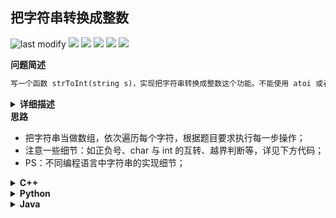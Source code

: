 ## 把字符串转换成整数
<!--START_SECTION:badge-->

![last modify](https://img.shields.io/static/v1?label=last%20modify&message=2024-04-19%2004%3A15%3A08&color=yellowgreen&style=flat-square)
[![](https://img.shields.io/static/v1?label=&message=%E4%B8%AD%E7%AD%89&color=yellow&style=flat-square)](../../../README.md#中等)
[![](https://img.shields.io/static/v1?label=&message=%E5%89%91%E6%8C%87Offer&color=green&style=flat-square)](../../../README.md#剑指offer)
[![](https://img.shields.io/static/v1?label=&message=%E5%AD%97%E7%AC%A6%E4%B8%B2&color=blue&style=flat-square)](../../../README.md#字符串)
[![](https://img.shields.io/static/v1?label=&message=%E7%BB%8F%E5%85%B8&color=blue&style=flat-square)](../../../README.md#经典)
[![](https://img.shields.io/static/v1?label=&message=%E7%83%AD%E9%97%A8&color=blue&style=flat-square)](../../../README.md#热门)

<!--END_SECTION:badge-->
<!--info
tags: [字符串, 经典, 热门]
source: 剑指Offer
level: 中等
number: '6700'
name: 把字符串转换成整数
companies: []
-->

<summary><b>问题简述</b></summary>

```txt
写一个函数 strToInt(string s)，实现把字符串转换成整数这个功能。不能使用 atoi 或者其他类似的库函数。
```

<details><summary><b>详细描述</b></summary>

```txt
写一个函数 strToInt(string s)，实现把字符串转换成整数这个功能。不能使用 atoi 或者其他类似的库函数。

首先，该函数会根据需要丢弃无用的开头空格字符，直到寻找到第一个非空格的字符为止。

当我们寻找到的第一个非空字符为正或者负号时，则将该符号与之后面尽可能多的连续数字组合起来，作为该整数的正负号；假如第一个非空字符是数字，则直接将其与之后连续的数字字符组合起来，形成整数。

该字符串除了有效的整数部分之后也可能会存在多余的字符，这些字符可以被忽略，它们对于函数不应该造成影响。

注意：假如该字符串中的第一个非空格字符不是一个有效整数字符、字符串为空或字符串仅包含空白字符时，则你的函数不需要进行转换。

在任何情况下，若函数不能进行有效的转换时，请返回 0。

说明：
    假设我们的环境只能存储 32 位大小的有符号整数，那么其数值范围为 [−231,  231 − 1]。如果数值超过这个范围，请返回  INT_MAX (231 − 1) 或 INT_MIN (−231) 。

示例 1:
    输入: "42"
    输出: 42
示例 2:
    输入: "   -42"
    输出: -42
    解释: 第一个非空白字符为 '-', 它是一个负号。
         我们尽可能将负号与后面所有连续出现的数字组合起来，最后得到 -42 。
示例 3:
    输入: "4193 with words"
    输出: 4193
    解释: 转换截止于数字 '3' ，因为它的下一个字符不为数字。
示例 4:
    输入: "words and 987"
    输出: 0
    解释: 第一个非空字符是 'w', 但它不是数字或正、负号。
        因此无法执行有效的转换。
示例 5:
    输入: "-91283472332"
    输出: -2147483648
    解释: 数字 "-91283472332" 超过 32 位有符号整数范围。 
         因此返回 INT_MIN (−231) 。

来源：力扣（LeetCode）
链接：https://leetcode-cn.com/problems/ba-zi-fu-chuan-zhuan-huan-cheng-zheng-shu-lcof
著作权归领扣网络所有。商业转载请联系官方授权，非商业转载请注明出处。
```

<!-- <div align="center"><img src="./_assets/xxx.png" height="300" /></div> -->

</details>


<summary><b>思路</b></summary>

- 把字符串当做数组，依次遍历每个字符，根据题目要求执行每一步操作；
- 注意一些细节：如正负号、char 与 int 的互转、越界判断等，详见下方代码；
- PS：不同编程语言中字符串的实现细节；


<details><summary><b>C++</b></summary>

```cpp
class Solution {
public:
    int strToInt(string str) {
        int n = str.length();
        if (n < 1) return 0;
        
        int ret = 0;
        int p = 0;      // 模拟指针
        int sign = 1;   // 正负
        int s_max = INT_MAX / 10;
        
        while (isspace(str[p])) 
            p++;  // 跳过前置空格

        // c++ 的字符串末尾有一个特殊字符，因此不需要做越界判断
        // if (p == n) return 0;
        
        if (str[p] == '-') sign = -1;
        if (str[p] == '-' || str[p] == '+') p++;
        
        while (str[p] >= '0' && str[p] <= '9') {
            if (ret > s_max || (ret == s_max && str[p] > '7')) {  // 越界判断
                return sign > 0 ? INT_MAX : INT_MIN;
            }
            ret = ret * 10 + (str[p] - '0');  // str[p] - '0' 必须括起来，否则顺序计算时会溢出
            p++;
        }
        
        return sign * ret;
    }
};

```

</details>


<details><summary><b>Python</b></summary>

```python
class Solution:
    def strToInt(self, str: str) -> int:

        n = len(str)
        if n < 1: return 0

        INT_MAX = 2 ** 31 - 1
        INT_MIN = -2 ** 31

        ret = 0  # 保存结果
        sign = 1  # 记录符号
        p = 0  # 模拟指针

        # Python 字符串与 C++ 不同，时刻需要进行越界判断
        while p < n and str[p] == ' ':
            p += 1
        
        if p == n:  # 越界判断
            return ret
        
        if str[p] == '-':
            sign = -1
        if str[p] in ('-', '+'):
            p += 1
        
        while p < n and '0' <= str[p] <= '9':  # 注意越界判断
            ret = ret * 10 + int(str[p])
            p += 1
            if ret > INT_MAX:  # python 中不存在越界，因此直接跟 INT_MAX 比较即可
                return INT_MAX if sign == 1 else INT_MIN
        
        return ret * sign
```

</details>


<details><summary><b>Java</b></summary>

> [把字符串转换成整数（数字越界处理，清晰图解）](https://leetcode-cn.com/problems/ba-zi-fu-chuan-zhuan-huan-cheng-zheng-shu-lcof/solution/mian-shi-ti-67-ba-zi-fu-chuan-zhuan-huan-cheng-z-4/)

```java
class Solution {
    public int strToInt(String str) {
        int res = 0, bndry = Integer.MAX_VALUE / 10;
        int i = 0, sign = 1, length = str.length();
        if(length == 0) return 0;
        while(str.charAt(i) == ' ')
            if(++i == length) return 0;
        if(str.charAt(i) == '-') sign = -1;
        if(str.charAt(i) == '-' || str.charAt(i) == '+') i++;
        for(int j = i; j < length; j++) {
            if(str.charAt(j) < '0' || str.charAt(j) > '9') break;
            if(res > bndry || res == bndry && str.charAt(j) > '7')
                return sign == 1 ? Integer.MAX_VALUE : Integer.MIN_VALUE;
            res = res * 10 + (str.charAt(j) - '0');
        }
        return sign * res;
    }
}

```

</details>
